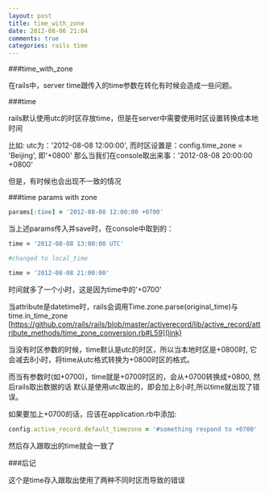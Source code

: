 ```yaml
---
layout: post
title: time_with_zone
date: 2012-08-06 21:04
comments: true
categories: rails time
---
```


###time_with_zone

在rails中，server time跟传入的time参数在转化有时候会造成一些问题。

###time

rails默认使用utc的时区存放time，但是在server中需要使用时区设置转换成本地时间

比如: utc为：'2012-08-08 12:00:00',
而时区设置是：config.time_zone = 'Beijing', 即'+0800'
那么当我们在console取出来事：'2012-08-08 20:00:00 +0800'

但是，有时候也会出现不一致的情况

###time params with zone

```ruby
params[:time] = '2012-08-08 12:00:00 +0700'
```

当上述params传入并save时，在console中取到的：

```ruby
time = '2012-08-08 13:00:00 UTC'

#changed to local_time

time = '2012-08-08 21:00:00'
```

时间就多了一个小时，这是因为time中的'+0700'

当attribute是datetime时，rails会调用Time.zone.parse(original_time)与time.in_time_zone
[https://github.com/rails/rails/blob/master/activerecord/lib/active_record/attribute_methods/time_zone_conversion.rb#L59](link)

当没有时区参数的时候，time默认是utc的时区，所以当本地时区是+0800时,
它会减去8小时，将time从utc格式转换为+0800时区的格式。

而当有参数时(如+0700)，time就是+0700时区的，会从+0700转换成+0800, 然后rails取出数据的话
默认是使用utc取出的，即会加上8小时,所以time就出现了错误。

如果要加上+0700的话，应该在application.rb中添加:

```ruby
config.active_record.default_timezone = '#something respond to +0700'
```

然后存入跟取出的time就会一致了

###后记

这个是time存入跟取出使用了两种不同时区而导致的错误




